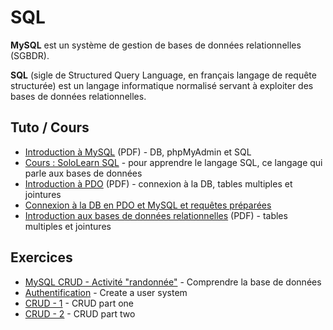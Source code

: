 # SQL

**MySQL** est un système de gestion de bases de données relationnelles (SGBDR).

**SQL** (sigle de Structured Query Language, en français langage de requête structurée) est un langage informatique normalisé servant à exploiter des bases de données relationnelles.

## Tuto / Cours
- [Introduction à MySQL](MySQL1.pdf) (PDF) - DB, phpMyAdmin et SQL
- [Cours : SoloLearn SQL](https://www.sololearn.com/Course/SQL/) - pour apprendre le langage SQL, ce langage qui parle aux bases de données
- [Introduction à PDO](MySQL2-connexion.pdf) (PDF) - connexion à la DB, tables multiples et jointures
- [Connexion à la DB en PDO et MySQL et requêtes préparées](Pratique-l'utilisation-de-PDO.md)
- [Introduction aux bases de données relationnelles](MySQL3-relationnel.pdf) (PDF) - tables multiples et jointures

## Exercices
- [MySQL CRUD - Activité "randonnée"](php-training-mysql) - Comprendre la base de données
- [Authentification](php-challenge-auth) - Create a user system
- [CRUD - 1](php-exercises-crud1) - CRUD part one
- [CRUD - 2](php-exercises-crud2) - CRUD part two
